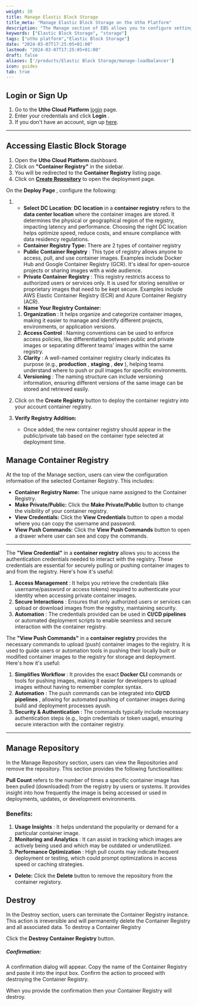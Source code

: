 ```yaml
---
weight: 30
title: Manage Elastic Block Storage
title_meta: "Manage Elastic Block Storage on the Utho Platform"
description: "The Manage section of EBS allows you to configure settings, resize volumes, attach or detach them from instances, and destroy volumes when no longer needed."
keywords: ["Elastic Block Storage", "storage"]
tags: ["utho platform","Elastic Block Storage"]
date: "2024-03-07T17:25:05+01:00"
lastmod: "2024-03-07T17:25:05+01:00"
draft: false 
aliases: ['/products/Elastic Block Storage/manage-loadbalancer']
icon: guides
tab: true
---
```

## **Login or Sign Up**

1. Go to the **Utho Cloud Platform** [login](https://console.utho.com/login) page.
2. Enter your credentials and click  **Login** .
3. If you don't have an account, sign up [here](https://console.utho.com/signup).

---

## **Accessing Elastic Block Storage**

1. Open the **Utho Cloud Platform** dashboard.
2. Click on **"Container Registry"** in the sidebar.
3. You will be redirected to the **Container Registry** listing page.
4. Click on **[Create Repository](https://console.utho.com/container-registry ".")** to open the deployment page.

On the  **Deploy Page** , configure the following:

1. - **Select DC Location**: **DC location** in a **container registry** refers to the **data center location** where the container images are stored. It determines the physical or geographical region of the registry, impacting latency and performance. Choosing the right DC location helps optimize speed, reduce costs, and ensure compliance with data residency regulations.
   - **Container Registry Type:** There are 2 types of container registry
   - **Public Container Registry** : This type of registry allows anyone to access, pull, and use container images. Examples include Docker Hub and Google Container Registry (GCR). It's ideal for open-source projects or sharing images with a wide audience.
   - **Private Container Registry** : This registry restricts access to authorized users or services only. It is used for storing sensitive or proprietary images that need to be kept secure. Examples include AWS Elastic Container Registry (ECR) and Azure Container Registry (ACR).
   - **Name Your Registry Container:**

   1. **Organization** : It helps organize and categorize container images, making it easier to manage and identify different projects, environments, or application versions.
   2. **Access Control** : Naming conventions can be used to enforce access policies, like differentiating between public and private images or separating different teams' images within the same registry.
   3. **Clarity** : A well-named container registry clearly indicates its purpose (e.g.,  **production** ,  **staging** ,  **dev** ), helping teams understand where to push or pull images for specific environments.
   4. **Versioning** : The naming structure can include versioning information, ensuring different versions of the same image can be stored and retrieved easily.
2. Click on the **Create Registry** button to deploy the container registry into your account container registry.
3. **Verify Registry Addition:**

   - Once added, the new container registry should appear in the public/private tab based on the container type selected at deployment time.

## Manage Container Registry

At the top of the Manage section, users can view the configuration information of the selected Container Registry. This includes:

* **Container Registry Name:** The unique name assigned to the Container Registry.
* **Make Private/Public:** Click the **Make Private/Public** button to change the visibility of your container registry.
* **View Credentials:** Click the **View Credentials** button to open a modal where you can copy the username and password.
* **View Push Commands:** Click the **View Push Commands** button to open a drawer where user can see and copy the commands.

---

The **"View Credential"** in a **container registry** allows you to access the authentication credentials needed to interact with the registry. These credentials are essential for securely pulling or pushing container images to and from the registry. Here's how it's useful:

1. **Access Management** : It helps you retrieve the credentials (like username/password or access tokens) required to authenticate your identity when accessing private container images.
2. **Secure Interactions** : Ensures that only authorized users or services can upload or download images from the registry, maintaining security.
3. **Automation** : The credentials provided can be used in **CI/CD pipelines** or automated deployment scripts to enable seamless and secure interaction with the container registry.

The **"View Push Commands"** in a **container registry** provides the necessary commands to upload (push) container images to the registry. It is used to guide users or automation tools in pushing their locally built or modified container images to the registry for storage and deployment. Here's how it's useful:

1. **Simplifies Workflow** : It provides the exact **Docker CLI** commands or tools for pushing images, making it easier for developers to upload images without having to remember complex syntax.
2. **Automation** : The push commands can be integrated into  **CI/CD pipelines** , allowing for automated pushing of container images during build and deployment processes ayush.
3. **Security & Authentication** : The commands typically include necessary authentication steps (e.g., login credentials or token usage), ensuring secure interaction with the container registry.

---

## Manage Repository

In the Manage Repository section, users can view the Repositories and remove the repository. This section provides the following functionalities:

**Pull Count** refers to the number of times a specific container image has been pulled (downloaded) from the registry by users or systems. It provides insight into how frequently the image is being accessed or used in deployments, updates, or development environments.

### Benefits:

1. **Usage Insights** : It helps understand the popularity or demand for a particular container image.
2. **Monitoring and Analytics** : It can assist in tracking which images are actively being used and which may be outdated or underutilized.
3. **Performance Optimization** : High pull counts may indicate frequent deployment or testing, which could prompt optimizations in access speed or caching strategies.

* **Delete:** Click the **Delete** button to remove the repository from the container registory.

## Destroy

In the Destroy section, users can terminate the Container Registry instance. This action is irreversible and will permanently delete the Container Registry and all associated data. To destroy a Container Registry

Click the **Destroy Container Registry** button.

##### **Confirmation:**

A confirmation dialog will appear. Copy the name of the Container Registry and paste it into the input box. Confirm the action to proceed with destroying the Container Registry.

When you provide the confirmation then your Container Registry will destroy.
